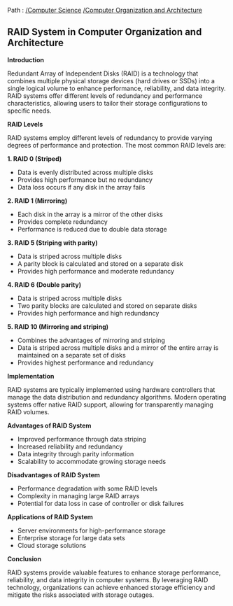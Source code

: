 Path : [/Computer Science](<..\..\index.md>) [/Computer Organization and Architecture](<..\index.md>)
## RAID System in Computer Organization and Architecture

**Introduction**

Redundant Array of Independent Disks (RAID) is a technology that combines multiple physical storage devices (hard drives or SSDs) into a single logical volume to enhance performance, reliability, and data integrity. RAID systems offer different levels of redundancy and performance characteristics, allowing users to tailor their storage configurations to specific needs.


**RAID Levels**

RAID systems employ different levels of redundancy to provide varying degrees of performance and protection. The most common RAID levels are:


**1. RAID 0 (Striped)**

- Data is evenly distributed across multiple disks
- Provides high performance but no redundancy
- Data loss occurs if any disk in the array fails


**2. RAID 1 (Mirroring)**

- Each disk in the array is a mirror of the other disks
- Provides complete redundancy
- Performance is reduced due to double data storage


**3. RAID 5 (Striping with parity)**

- Data is striped across multiple disks
- A parity block is calculated and stored on a separate disk
- Provides high performance and moderate redundancy


**4. RAID 6 (Double parity)**

- Data is striped across multiple disks
- Two parity blocks are calculated and stored on separate disks
- Provides high performance and high redundancy


**5. RAID 10 (Mirroring and striping)**

- Combines the advantages of mirroring and striping
- Data is striped across multiple disks and a mirror of the entire array is maintained on a separate set of disks
- Provides highest performance and redundancy


**Implementation**

RAID systems are typically implemented using hardware controllers that manage the data distribution and redundancy algorithms. Modern operating systems offer native RAID support, allowing for transparently managing RAID volumes.


**Advantages of RAID System**

- Improved performance through data striping
- Increased reliability and redundancy
- Data integrity through parity information
- Scalability to accommodate growing storage needs


**Disadvantages of RAID System**

- Performance degradation with some RAID levels
- Complexity in managing large RAID arrays
- Potential for data loss in case of controller or disk failures


**Applications of RAID System**

- Server environments for high-performance storage
- Enterprise storage for large data sets
- Cloud storage solutions


**Conclusion**

RAID systems provide valuable features to enhance storage performance, reliability, and data integrity in computer systems. By leveraging RAID technology, organizations can achieve enhanced storage efficiency and mitigate the risks associated with storage outages.
